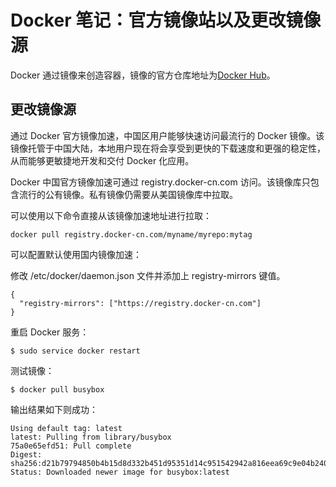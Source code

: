 # Docker 笔记：官方镜像站以及更改镜像源
Docker 通过镜像来创造容器，镜像的官方仓库地址为[Docker Hub](https://hub.docker.com)。

## 更改镜像源
通过 Docker 官方镜像加速，中国区用户能够快速访问最流行的 Docker 镜像。该镜像托管于中国大陆，本地用户现在将会享受到更快的下载速度和更强的稳定性，从而能够更敏捷地开发和交付 Docker 化应用。

Docker 中国官方镜像加速可通过 registry.docker-cn.com 访问。该镜像库只包含流行的公有镜像。私有镜像仍需要从美国镜像库中拉取。

可以使用以下命令直接从该镜像加速地址进行拉取：

```
docker pull registry.docker-cn.com/myname/myrepo:mytag
```

可以配置默认使用国内镜像加速：

修改 /etc/docker/daemon.json 文件并添加上 registry-mirrors 键值。

```
{
  "registry-mirrors": ["https://registry.docker-cn.com"]
}
```

重启 Docker 服务：

```
$ sudo service docker restart
```

测试镜像：

```
$ docker pull busybox
```

输出结果如下则成功：

```
Using default tag: latest
latest: Pulling from library/busybox
75a0e65efd51: Pull complete 
Digest: sha256:d21b79794850b4b15d8d332b451d95351d14c951542942a816eea69c9e04b240
Status: Downloaded newer image for busybox:latest
```

